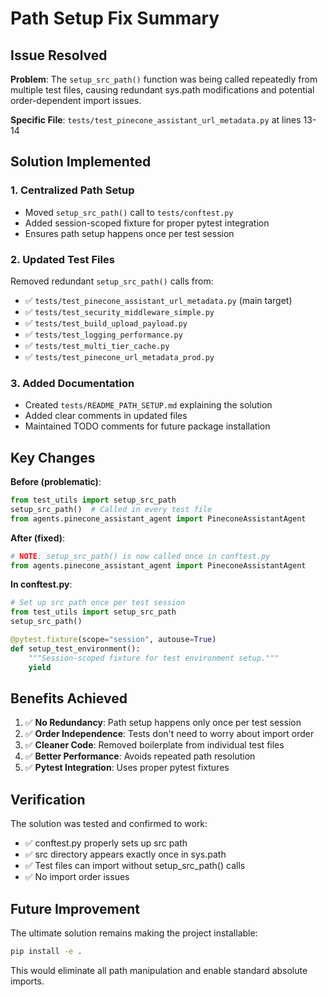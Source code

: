 # Path Setup Fix Summary

## Issue Resolved

**Problem**: The `setup_src_path()` function was being called repeatedly from multiple test files, causing redundant sys.path modifications and potential order-dependent import issues.

**Specific File**: `tests/test_pinecone_assistant_url_metadata.py` at lines 13-14

## Solution Implemented

### 1. Centralized Path Setup
- Moved `setup_src_path()` call to `tests/conftest.py`
- Added session-scoped fixture for proper pytest integration
- Ensures path setup happens once per test session

### 2. Updated Test Files
Removed redundant `setup_src_path()` calls from:
- ✅ `tests/test_pinecone_assistant_url_metadata.py` (main target)
- ✅ `tests/test_security_middleware_simple.py`
- ✅ `tests/test_build_upload_payload.py`
- ✅ `tests/test_logging_performance.py`
- ✅ `tests/test_multi_tier_cache.py`
- ✅ `tests/test_pinecone_url_metadata_prod.py`

### 3. Added Documentation
- Created `tests/README_PATH_SETUP.md` explaining the solution
- Added clear comments in updated files
- Maintained TODO comments for future package installation

## Key Changes

**Before (problematic)**:
```python
from test_utils import setup_src_path
setup_src_path()  # Called in every test file
from agents.pinecone_assistant_agent import PineconeAssistantAgent
```

**After (fixed)**:
```python
# NOTE: setup_src_path() is now called once in conftest.py
from agents.pinecone_assistant_agent import PineconeAssistantAgent
```

**In conftest.py**:
```python
# Set up src path once per test session
from test_utils import setup_src_path
setup_src_path()

@pytest.fixture(scope="session", autouse=True)
def setup_test_environment():
    """Session-scoped fixture for test environment setup."""
    yield
```

## Benefits Achieved

1. ✅ **No Redundancy**: Path setup happens only once per test session
2. ✅ **Order Independence**: Tests don't need to worry about import order
3. ✅ **Cleaner Code**: Removed boilerplate from individual test files
4. ✅ **Better Performance**: Avoids repeated path resolution
5. ✅ **Pytest Integration**: Uses proper pytest fixtures

## Verification

The solution was tested and confirmed to work:
- ✅ conftest.py properly sets up src path
- ✅ src directory appears exactly once in sys.path
- ✅ Test files can import without setup_src_path() calls
- ✅ No import order issues

## Future Improvement

The ultimate solution remains making the project installable:
```bash
pip install -e .
```

This would eliminate all path manipulation and enable standard absolute imports.